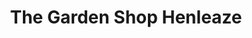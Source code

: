 ---
title: "The Garden Shop Henleaze"
url: /bristol/the-garden-shop-henleaze/
shop: Garten-Center
---